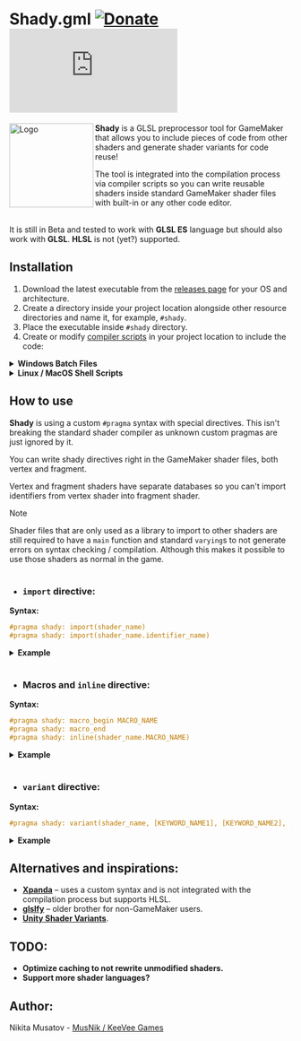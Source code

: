 # Shady.gml [![Donate](https://img.shields.io/badge/donate-%E2%9D%A4-blue.svg)](https://musnik.itch.io/donate-me) [![License](https://img.shields.io/github/license/KeeVeeGames/OKColor.gml)](#!)
<img align="left" src="https://keevee.games/wp-content/uploads/2024/10/logo-300x300.png" alt="Logo" width="150">

**Shady** is a GLSL preprocessor tool for GameMaker that allows you to include pieces of code from other shaders and generate shader variants for code reuse!

The tool is integrated into the compilation process via compiler scripts so you can write reusable shaders inside standard GameMaker shader files with built-in or any other code editor.

\
It is still in Beta and tested to work with **GLSL ES** language but should also work with **GLSL**. **HLSL** is not (yet?) supported.

## Installation
1. Download the latest executable from the [releases page](https://github.com/KeeVeeGames/Shady.gml/releases) for your OS and architecture.
2. Create a directory inside your project location alongside other resource directories and name it, for example, `#shady`.
3. Place the executable inside `#shady` directory.
4. Create or modify [compiler scripts](https://manual.gamemaker.io/monthly/en/Settings/Runner_Details/Compiler_Batch_Files.htm) in your project location to include the code:
<details>
  <summary><b>Windows Batch Files</b></summary>
  
  \
  `pre_build_step.bat`
  ```batch
  %~dp0\#shady\Shady %~dp0 --pre
  ```
  \
  `post_textures.bat`
  ```batch
  %~dp0\#shady\Shady %~dp0 --post
  ```
</details>

<details>
  <summary><b>Linux / MacOS Shell Scripts</b></summary>
  
  \
  `pre_build_step.sh`
  ```console
  #!/bin/bash
  
  ${0%/*}/#shady/Shady ${0%/*} --pre
  ```
  \
  `post_textures.sh`
  ```console
  #!/bin/bash

  ${0%/*}/#shady/Shady ${0%/*} --post
  ```
</details>

## How to use
**Shady** is using a custom `#pragma` syntax with special directives. This isn't breaking the standard shader compiler as unknown custom pragmas are just ignored by it.

You can write shady directives right in the GameMaker shader files, both vertex and fragment.

Vertex and fragment shaders have separate databases so you can't import identifiers from vertex shader into fragment shader.

> [!NOTE]
> Shader files that are only used as a library to import to other shaders are still required to have a `main` function and standard `varying`s to not generate errors on syntax checking / compilation.
> Although this makes it possible to use those shaders as normal in the game.

#
* ### `import` directive:
**Syntax:**
```glsl
#pragma shady: import(shader_name)
#pragma shady: import(shader_name.identifier_name)
```

<details>
  <summary><b>Example</b></summary>
  
  \
  `sh_functions.fsh`
  ```glsl
  varying vec2 v_vTexcoord;  // ignored for import
  varying vec4 v_vColour;    // ignored for import

  float random(vec2 st) {
      return fract(sin(dot(st.xy, vec2(12.9898,78.233))) * 43758.5453123);
  }

  #define GRAYSCALE_FACTOR vec3(0.2126, 0.7152, 0.0722)
  vec4 grayscale(vec4 color) {
      return vec4(vec3(dot(color.rgb, GRAYSCALE_FACTOR)), color.a);
  }

  const vec2 textureScale = vec2(4096.0 / 1920.0, 4096.0 / 1080.0);

  // ignored for import
  void main() {
      vec4 color = texture2D(gm_BaseTexture, v_vTexcoord);
    
      gl_FragColor = v_vColour * color;
  }
  ```
  \
  `sh_shader.fsh`
  ```glsl
  varying vec2 v_vTexcoord;
  varying vec4 v_vColour;

  #pragma shady: import(sh_functions)  // import everything from sh_functions (random, GRAYSCALE_FACTOR, grayscale, textureScale)
  #pragma shady: import(sh_functions.random)  // import specific function (random)
  #pragma shady: import(sh_functions.textureScale)  // import specific variable (textureScale)

  void main() {
      vec4 color = texture2D(gm_BaseTexture, v_vTexcoord);
    
      gl_FragColor = v_vColour * grayscale(color);  // you can then use imported stuff like it's there
  }
  ```
</details>

#

* ### Macros and `inline` directive:
**Syntax:**
```glsl
#pragma shady: macro_begin MACRO_NAME
#pragma shady: macro_end
#pragma shady: inline(shader_name.MACRO_NAME)
```

<details>
  <summary><b>Example</b></summary>
  
  \
  `sh_macros.fsh`
  ```glsl
  varying vec2 v_vTexcoord;
  varying vec4 v_vColour;

  void main() {
      #pragma shady: macro_begin FRAGCOLOR
          gl_FragColor = v_vColour * texture2D(gm_BaseTexture, v_vTexcoord);
      #pragma shady: macro_end
  }
  ```
  \
  `sh_shader.fsh`
  ```glsl
  varying vec2 v_vTexcoord;
  varying vec4 v_vColour;

  void main() {
      #pragma shady: inline(sh_macros.FRAGCOLOR)  // inline code from sh_macros FRAGCOLOR macro
  }
  ```
  \
  Nested macros are also supported, so this code:
  ```glsl
  #pragma shady: macro_begin INVERSE_GRAYSCALE
  
      #pragma shady: macro_begin INVERSE
          gl_FragColor = vec4(vec3(1.0 - gl_FragColor.rgb), gl_FragColor.a);
      #pragma shady: macro_end
  
      #pragma shady: macro_begin GRAYSCALE
          gl_FragColor = grayscale(gl_FragColor);
      #pragma shady: macro_end
  
  #pragma shady: macro_end
  ```
  Will generate three macros `INVERSE_GRAYSCALE`, `INVERSE` and `GRAYSCALE` that will all work.
</details>

#

* ### `variant` directive:
**Syntax:**
```glsl
#pragma shady: variant(shader_name, [KEYWORD_NAME1], [KEYWORD_NAME2], ...)
```

<details>
  <summary><b>Example</b></summary>
  
  \
  `sh_shader_base.fsh`
  ```glsl
  varying vec2 v_vTexcoord;
  varying vec4 v_vColour;
  
  #pragma shady: import(sh_effects)
  
  void main()
  {
      #ifdef BLUR
          vec4 color = texture2DBlur(gm_BaseTexture, v_vTexcoord);
      #else
          vec4 color = texture2D(gm_BaseTexture, v_vTexcoord);
      #endif
      
      #ifdef NOISE
          color = noise(color);
      #endif
      
      #ifdef DARKEN
          color = darken(color);
      #endif
      
      gl_FragColor = v_vColour * color;
  }
  ```
  \
  `sh_shader_variant.fsh`
  ```glsl
  #pragma shady: variant(sh_shader_base, BLUR, DARKEN) // will generate a variant of sh_shader_base with BLUR and DARKEN enabled

  // the rest is ignored and will be replaced with base shader code
  varying vec2 v_vTexcoord;
  varying vec4 v_vColour;

  void main() {
      gl_FragColor = v_vColour * texture2D(gm_BaseTexture, v_vTexcoord);
  }
  ```
  \
  The variant directive with no keywords will create the exact copy of the original shader, which may be useful for generating code that share the same vertex shader, for example.
  \
  Original shader can also be used as normal.
</details>

## Alternatives and inspirations:
* **[Xpanda](https://github.com/GameMakerDiscord/Xpanda)** – uses a custom syntax and is not integrated with the compilation process but supports HLSL.
* **[glslfy](https://github.com/glslify/glslify)** – older brother for non-GameMaker users.
* **[Unity Shader Variants](https://docs.unity3d.com/Manual/shader-variants.html)**.

## TODO:
* **Optimize caching to not rewrite unmodified shaders.**
* **Support more shader languages?**

## Author:
Nikita Musatov - [MusNik / KeeVee Games](https://twitter.com/keeveegames)
